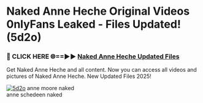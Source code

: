# Naked Anne Heche Original Videos 0nlyFans Leaked - Files Updated! (5d2o)

<h3>🔴 CLICK HERE 🌐==►► <a href="https://tinyurl.com/up5wt9bj" rel="nofollow">Naked Anne Heche Updated Files</a></h3>

Get Naked Anne Heche and all content. Now you can access all videos and pictures of Naked Anne Heche. New Updated Files 2025!

[![5d2o](https://i.imgur.com/ABiUzMV.gif)](https://tinyurl.com/up5wt9bj)
anne moore naked<br>
anne schedeen naked